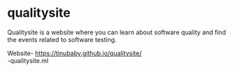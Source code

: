 # qualitysite
Qualitysite is a website where you can learn about software quality and find the events related to software testing.

Website- https://tinubaby.github.io/qualitysite/  
       -qualitysite.ml
